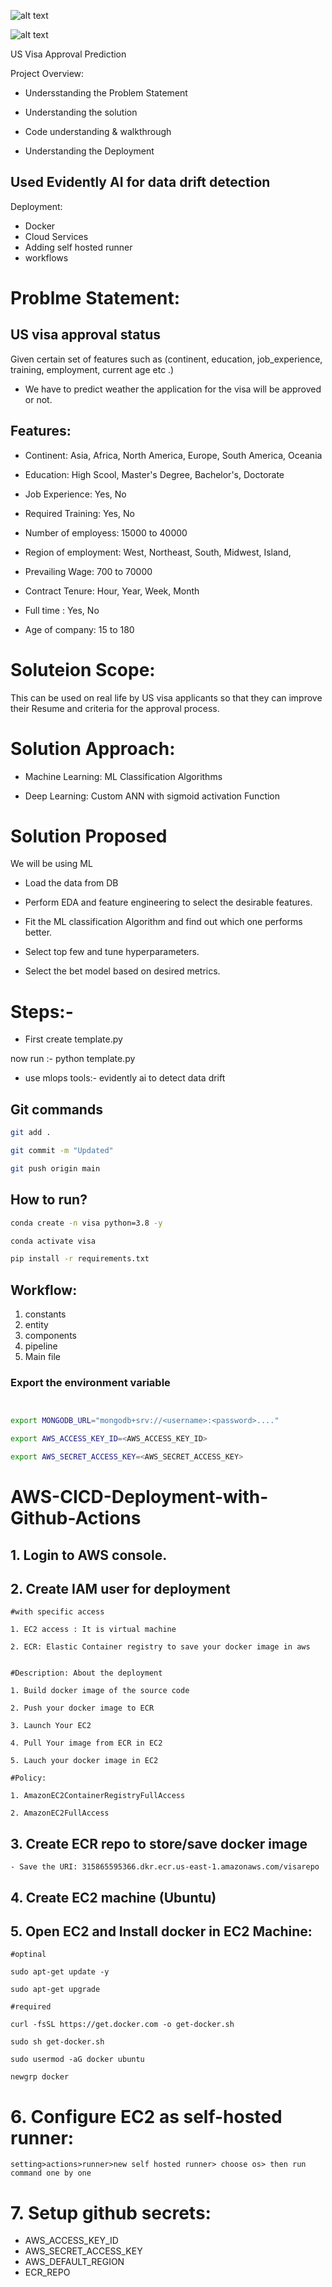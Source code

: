 
![alt text](thumbnail.png)



![alt text](tumbnail2.png)

US Visa Approval Prediction 

Project Overview:
 * Undersstanding the Problem Statement 

 * Understanding the solution 

 * Code understanding & walkthrough 

 * Understanding the Deployment 

## Used Evidently AI for data drift detection 


Deployment:
 * Docker 
 * Cloud Services 
 * Adding self hosted runner 
 * workflows 



# Problme Statement:

## US visa approval status

Given certain set of features such as (continent, education, job_experience, training, employment, current age etc .) 

 * We have to predict weather the application for the visa will be approved or not. 



## Features:
 * Continent: Asia, Africa, North America, Europe, South America, Oceania 

 * Education: High Scool, Master's Degree, Bachelor's, Doctorate 

 * Job Experience: Yes, No

 * Required Training: Yes, No 
 * Number of employess: 15000 to 40000 
 * Region of employment: West, Northeast, South, Midwest, Island,

 * Prevailing Wage: 700 to 70000 

 * Contract Tenure: Hour, Year, Week, Month 

 * Full time : Yes, No

 * Age of company: 15 to 180 



# Soluteion Scope:
This can be used on real life by US visa applicants so that they can improve their Resume and criteria for the approval process. 


# Solution Approach:

*  Machine Learning: ML Classification Algorithms 

*  Deep Learning: Custom ANN with sigmoid activation Function 



# Solution Proposed 

We will be using ML
*  Load the data from DB
* Perform EDA and feature engineering to select the desirable features. 
* Fit the ML classification Algorithm and find out which one performs better. 

* Select top few and tune hyperparameters.

* Select the bet model based on desired metrics.





# Steps:- 

* First create template.py 
 
 now run :- python template.py 


* use mlops tools:-  evidently ai to detect data drift 


## Git commands

```bash
git add .

git commit -m "Updated"

git push origin main
```

## How to run?

```bash
conda create -n visa python=3.8 -y
```

```bash
conda activate visa
```

```bash
pip install -r requirements.txt
```



## Workflow:

1. constants
2. entity
3. components
4. pipeline
5. Main file



### Export the  environment variable
```bash


export MONGODB_URL="mongodb+srv://<username>:<password>...."

export AWS_ACCESS_KEY_ID=<AWS_ACCESS_KEY_ID>

export AWS_SECRET_ACCESS_KEY=<AWS_SECRET_ACCESS_KEY>


```


# AWS-CICD-Deployment-with-Github-Actions

## 1. Login to AWS console.

## 2. Create IAM user for deployment

	#with specific access

	1. EC2 access : It is virtual machine

	2. ECR: Elastic Container registry to save your docker image in aws


	#Description: About the deployment

	1. Build docker image of the source code

	2. Push your docker image to ECR

	3. Launch Your EC2 

	4. Pull Your image from ECR in EC2

	5. Lauch your docker image in EC2

	#Policy:

	1. AmazonEC2ContainerRegistryFullAccess

	2. AmazonEC2FullAccess

	
## 3. Create ECR repo to store/save docker image
    - Save the URI: 315865595366.dkr.ecr.us-east-1.amazonaws.com/visarepo

	
## 4. Create EC2 machine (Ubuntu) 

## 5. Open EC2 and Install docker in EC2 Machine:
	
	
	#optinal

	sudo apt-get update -y

	sudo apt-get upgrade
	
	#required

	curl -fsSL https://get.docker.com -o get-docker.sh

	sudo sh get-docker.sh

	sudo usermod -aG docker ubuntu

	newgrp docker
	
# 6. Configure EC2 as self-hosted runner:
    setting>actions>runner>new self hosted runner> choose os> then run command one by one


# 7. Setup github secrets:

   - AWS_ACCESS_KEY_ID
   - AWS_SECRET_ACCESS_KEY
   - AWS_DEFAULT_REGION
   - ECR_REPO

    




